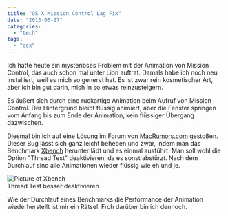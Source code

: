```yaml
---
title: "OS X Mission Control Lag Fix"
date: "2013-05-27"
categories: 
  - "tech"
tags: 
  - "osx"
---
```


Ich hatte heute ein mysteriöses Problem mit der Animation von Mission Control, das auch schon mal unter Lion auftrat. Damals habe ich noch neu installiert, weil es mich so genervt hat. Es ist zwar rein kosmetischer Art, aber ich bin gut darin, mich in so etwas reinzusteigern.

Es äußert sich durch eine ruckartige Animation beim Aufruf von Mission Control. Der Hintergrund bleibt flüssig animiert, aber die Fenster springen vom Anfang bis zum Ende der Animation, kein flüssiger Übergang dazwischen.

Diesmal bin ich auf eine Lösung im Forum von [MacRumors.com](http://www.macrumors.com) gestoßen. Dieser Bug lässt sich ganz leicht beheben und zwar, indem man das Benchmark [Xbench](http://xbench.com/) herunter lädt und es einmal ausführt. Man soll wohl die Option "Thread Test" deaktivieren, da es sonst abstürzt. Nach dem Durchlauf sind alle Animationen wieder flüssig wie eh und je.

![Picture of Xbench](/images/bildschirmfoto-2013-05-27-um-17-05-16.png)  
Thread Test besser deaktivieren

Wie der Durchlauf eines Benchmarks die Performance der Animation wiederherstellt ist mir ein Rätsel. Froh darüber bin ich dennoch.

